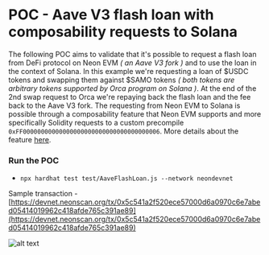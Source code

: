 # POC - Aave V3 flash loan with composability requests to Solana

The following POC aims to validate that it's possible to request a flash loan from DeFi protocol on Neon EVM _( an Aave V3 fork )_ and to use the loan in the context of Solana. In this example we're requesting a loan of $USDC tokens and swapping them against $SAMO tokens _( both tokens are arbitrary tokens supported by Orca program on Solana )_. At the end of the 2nd swap request to Orca we're repaying back the flash loan and the fee back to the Aave V3 fork. The requesting from Neon EVM to Solana is possible through a composability feature that Neon EVM supports and more specifically Solidity requests to a custom precompile `0xFF00000000000000000000000000000000000006`. More details about the feature [here](https://neonevm.org/docs/composability/common_solana_terminology).

### Run the POC
* ```npx hardhat test test/AaveFlashLoan.js --network neondevnet```

Sample transaction - [https://devnet.neonscan.org/tx/0x5c541a2f520ece57000d6a0970c6e7abed05414019962c418afde765c391ae89](https://devnet.neonscan.org/tx/0x5c541a2f520ece57000d6a0970c6e7abed05414019962c418afde765c391ae89)

![alt text](https://github.com/neonlabsorg/neon-pocs/blob/master/contracts/AaveFlashLoan/Aave%20V3%20flash%20loans%20with%20composability%20swaps%20to%20Orca.jpg)